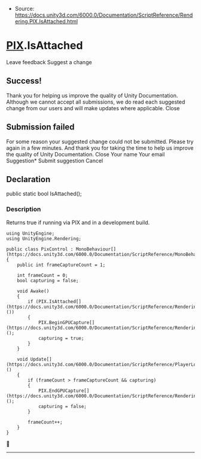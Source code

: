 * Source: https://docs.unity3d.com/6000.0/Documentation/ScriptReference/Rendering.PIX.IsAttached.html

#  [PIX](https://docs.unity3d.com/6000.0/Documentation/ScriptReference/Rendering.PIX.html).IsAttached
Leave feedback
Suggest a change
## Success!
Thank you for helping us improve the quality of Unity Documentation. Although we cannot accept all submissions, we do read each suggested change from our users and will make updates where applicable.
Close
## Submission failed
For some reason your suggested change could not be submitted. Please <a>try again</a> in a few minutes. And thank you for taking the time to help us improve the quality of Unity Documentation.
Close
Your name Your email Suggestion* Submit suggestion
Cancel
## Declaration
public static bool IsAttached(); 
### Description
Returns true if running via PIX and in a development build.
```
using UnityEngine;
using UnityEngine.Rendering;  
  
public class PixControl : MonoBehaviour[](https://docs.unity3d.com/6000.0/Documentation/ScriptReference/MonoBehaviour.html)
{
    public int frameCaptureCount = 1;  
  
    int frameCount = 0;
    bool capturing = false;  
  
    void Awake()
    {
        if (PIX.IsAttached[](https://docs.unity3d.com/6000.0/Documentation/ScriptReference/Rendering.PIX.IsAttached.html)())
        {
            PIX.BeginGPUCapture[](https://docs.unity3d.com/6000.0/Documentation/ScriptReference/Rendering.PIX.BeginGPUCapture.html)();
            capturing = true;
        }
    }  
  
    void Update[](https://docs.unity3d.com/6000.0/Documentation/ScriptReference/PlayerLoop.Update.html)()
    {
        if (frameCount > frameCaptureCount && capturing)
        {
            PIX.EndGPUCapture[](https://docs.unity3d.com/6000.0/Documentation/ScriptReference/Rendering.PIX.EndGPUCapture.html)();
            capturing = false;
        }  
  
        frameCount++;
    }
}

```

* * *
